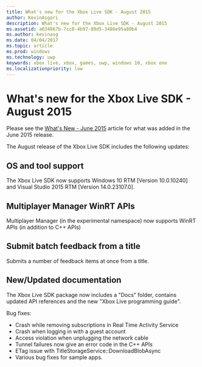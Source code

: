 ```yaml
---
title: What's new for the Xbox Live SDK - August 2015
author: KevinAsgari
description: What's new for the Xbox Live SDK - August 2015
ms.assetid: a034867b-7cc0-4b97-89d5-3486e95a80b4
ms.author: kevinasg
ms.date: 04/04/2017
ms.topic: article
ms.prod: windows
ms.technology: uwp
keywords: xbox live, xbox, games, uwp, windows 10, xbox one
ms.localizationpriority: low
---
```


# What's new for the Xbox Live SDK - August 2015

Please see the [What's New - June 2015](1506-whats-new.md) article for what was added in the June 2015 release.

The August release of the Xbox Live SDK includes the following updates:

## OS and tool support
The Xbox Live SDK now supports Windows 10 RTM [Version 10.0.10240] and Visual Studio 2015 RTM [Version 14.0.23107.0].

## Multiplayer Manager WinRT APIs
Multiplayer Manager (in the experimental namespace) now supports WinRT APIs (in addition to C++ APIs)

## Submit batch feedback from a title
Submits a number of feedback items at once from a title.

## New/Updated documentation
The Xbox Live SDK package now includes a "Docs" folder, contains updated API references and the new "Xbox Live programming guide".

Bug fixes:

* Crash while removing subscriptions in Real Time Activity Service
* Crash when logging in with a guest account
* Access violation when unplugging the network cable
* Tunnel failures now give an error code in the C++ APIs
* ETag issue with TitleStorageService::DownloadBlobAsync
* Various bug fixes for sample apps.
